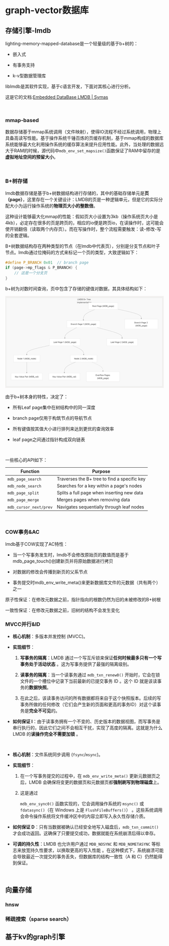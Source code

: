 # graph-vector数据库

## 存储引擎-lmdb

lighting-memory-mapped-database是一个轻量级的基于b+树的：

* 嵌入式

* 有事务支持

* k-v型数据管理库

liblmdb是其软件实现，基于c语言开发，下面对其核心进行分析。

这是它的文档:[Embedded DataBase LMDB | Symas](https://www.symas.com/symas-embedded-database-lmdb)

<br>

### mmap-based

数据存储基于mmap系统调用（文件映射），使得IO流程不经过系统调用，物理上具备高读写性能。基于操作系统千锤百炼的页缓存机制，基于mmap构成的数据库系统能够最大化利用操作系统的缓存算法来提升应用性能。此外，当处理的数据远大于RAM的时候，源代码中`mdb_env_set_mapsize()`函数保证了RAM中留存的是**虚拟地址空间的预留大小**。

<br>

### B+树存储

lmdb数据存储是基于b+树数据结构进行存储的，其中的基础存储单元是**页（page）**，这里存在一个关键设计：LMDB的页是一种逻辑单元，但是它的实际分配大小为运行操作系统的**物理页大小的整数倍**。

这种设计能够最大化mmap的性能：假如页大小设置为3kb（操作系统页大小是4kb），必定存在很多的页是跨页的，相应的io便是跨页io，在读操作时，这可能会使开销翻倍（读取两个内存页）。而在写操作时，整个流程需要触发：读-修改-写的全套逻辑。

B+树数据结构存在两种类型的节点（在lmdb中代表页），分别是分支节点和叶子节点。lmdb通过位掩码的方式来标记一个页的类型，大致逻辑如下：

```c
#define P_BRANCH 0x01  // branch page
if (page->mp_flags & P_BRANCH) {
    // 这是一个分支页
}
```

b+树为对数时间查询，页中包含了存储的键值对数据，其具体结构如下：

![](../statics/lmdb_page.png)

由于b+树本身的特性，决定了：

* 所有Leaf page集中在树结构中的同一深度

* branch page仅用于构筑节点的导航节点

* 所有键值按其值大小进行排列来达到更优的查询效率

* leaf page之间通过指针构成双向链表

<br>

一些核心的API如下：

| Function               | Purpose                                      |
| ---------------------- | -------------------------------------------- |
| `mdb_page_search`      | Traverses the B+ tree to find a specific key |
| `mdb_node_search`      | Searches for a key within a page's nodes     |
| `mdb_page_split`       | Splits a full page when inserting new data   |
| `mdb_page_merge`       | Merges pages when removing data              |
| `mdb_cursor_next/prev` | Navigates sequentially through leaf nodes    |

<br>

### COW事务&AC

lmdb基于COW实现了AC特性：

* 当一个写事务发生时，lmdb不会修改原始页的数值而是基于mdb_page_touch()创建新页并将原始数据进行拷贝

* 对数据的修改会传播到新页的父系节点

* 事务提交时mdb_env_write_meta()来更新数据库文件的元数据（共有两个）之一

原子性保证：在修改元数据之前，指针指向的根数仍然为旧的未被修改的B+树根

一致性保证：在修改元数据之前，旧树的结构不会发生变化

### MVCC并行&ID

- **核心机制**：多版本并发控制 (MVCC)。

- **实现细节**：
  
  1. **写事务的隔离**：LMDB 通过一个写互斥锁来保证**任何时候最多只有一个写事务处于活动状态** 。这为写事务提供了最强的隔离级别。
  
  2. **读事务的隔离**：当一个读事务通过 `mdb_txn_renew0()` 开始时，它会在锁文件的一个槽位中记录下当前最新的已提交事务 ID 。这个 ID 就是该读事务的**数据快照**。
  
  3. 在此之后，该读事务访问的所有数据都将来自于这个快照版本。后续的写事务所做的任何修改（它们会产生新的页面和更高的事务ID）对这个读事务是**完全不可见**的。

- **如何保证 I**：由于读事务拥有一个不变的、历史版本的数据视图，而写事务是串行执行的，因此它们之间不会相互干扰，实现了高度的隔离。这就是为什么 LMDB 的**读操作完全不需要加锁** 。

<br>

- **核心机制**：文件系统同步调用 (`fsync`/`msync`)。

- **实现细节**：
  
  1. 在一个写事务提交的过程中，在 `mdb_env_write_meta()` 更新元数据页之后，LMDB 会确保将变更的数据页和元数据页都**强制刷写到物理磁盘**上。
  
  2. 这是通过
     
     `mdb_env_sync0()` 函数实现的，它会调用操作系统的 `msync()` 或 `fdatasync()`（在 Windows 上是 `FlushFileBuffers()`） 。这些系统调用会命令操作系统将文件缓冲区中的内容立即写入永久性存储介质。

- **如何保证 D**：只有当数据被确认已经安全地写入磁盘后，`mdb_txn_commit()` 才会成功返回。这确保了只要提交成功，数据就能在系统崩溃后得以幸存。

- **可调的持久性**：LMDB 也允许用户通过 `MDB_NOSYNC` 和 `MDB_NOMETASYNC` 等标志来放宽持久性要求，以换取更高的写入性能 。在这种模式下，系统崩溃可能会导致最近一次提交的事务丢失，但数据库的结构一致性（A 和 C）仍然能得到保证。

<br>

## 向量存储

### hnsw



### 稀疏搜索（sparse search）



## 基于kv的graph引擎
